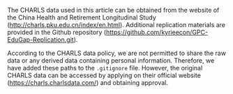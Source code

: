The CHARLS data used in this article can be obtained from the website of the China Health and Retirement Longitudinal Study (http://charls.pku.edu.cn/index/en.html). Additional replication materials are provided in the Github repository (https://github.com/kyrieecon/GPC-EduGap-Replication.git).

According to the CHARLS data policy, we are not permitted to share the raw data or any derived data containing personal information. Therefore, we have added these paths to the `.gitignore` file. However, the original CHARLS data can be accessed by applying on their official website  (https://charls.charlsdata.com/)  and obtaining approval.
